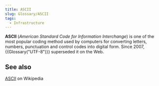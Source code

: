 ```yaml
---
title: ASCII
slug: Glossary/ASCII
tags:
  - Infrastructure
---
```


**ASCII** (_American Standard Code for Information Interchange_) is one of the most popular coding method used by computers for converting letters, numbers, punctuation and control codes into digital form. Since 2007, {{Glossary("UTF-8")}} superseded it on the Web.

## See also

[ASCII](https://en.wikipedia.org/wiki/ASCII) on Wikipedia
